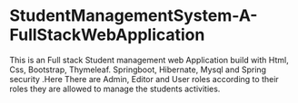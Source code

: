 # StudentManagementSystem-A-FullStackWebApplication
This is an Full stack Student management web Application  build with Html, Css, Bootstrap, Thymeleaf. Springboot, Hibernate, Mysql and Spring security .Here There are Admin, Editor and User roles according to their roles they are allowed to manage the students activities.
